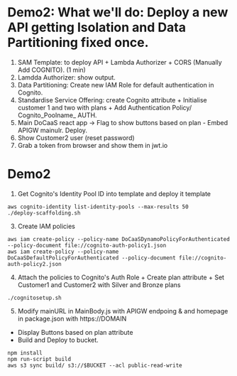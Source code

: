 # Demo2: What we'll do: Deploy a new API getting Isolation and Data Partitioning fixed once.
1. SAM Template: to deploy API + Lambda Authorizer + CORS (Manually Add COGNITO). (1 min)
2. Lamdda Authorizer: show output.
3. Data Partitioning: Create new IAM Role for default authentication in Cognito.
4. Standardise Service Offering: create Cognito attribute + Initialise customer 1 and two with plans + Add Authentication Policy/ Cognito_Poolname_ AUTH. 
5. Main DoCaaS react app -> Flag to show buttons based on plan - Embed APIGW mainulr. Deploy.
6. Show Customer2 user (reset password)
7. Grab a token from browser and show them in jwt.io

# Demo2
1. Get Cognito's Identity Pool ID into template and deploy it template
```shell
aws cognito-identity list-identity-pools --max-results 50
./deploy-scaffolding.sh
```


3. Create IAM policies
```shell
aws iam create-policy --policy-name DoCaaSDynamoPolicyForAuthenticated --policy-document file://cognito-auth-policy1.json
aws iam create-policy --policy-name DoCaaSDefaultPolicyForAuthenticated --policy-document file://cognito-auth-policy2.json
```
4. Attach the policies to Cognito's Auth Role + Create plan attribute + Set Customer1 and Customer2 with Silver and Bronze plans
```shell
./cognitosetup.sh
```

5. Modify mainURL in MainBody.js with APIGW endpoing & and homepage in package.json with https://DOMAIN
* Display Buttons based on plan attribute
* Build and Deploy to bucket.
```shell
npm install
npm run-script build
aws s3 sync build/ s3://$BUCKET --acl public-read-write
```
